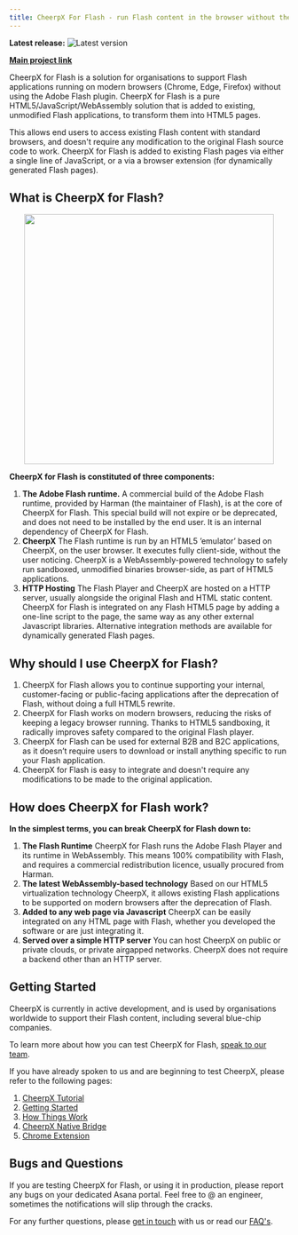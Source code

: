 ```yaml
---
title: CheerpX For Flash - run Flash content in the browser without the Flash Player
---
```


**Latest release:** ![Latest version](https://img.shields.io/badge/2021--08--26-v28-green)

[**Main project link**](https://leaningtech.com/cheerpx-for-flash/)

CheerpX for Flash is a solution for organisations to support Flash applications running on modern browsers (Chrome, Edge, Firefox) without using the Adobe Flash plugin. CheerpX for Flash is a pure HTML5/JavaScript/WebAssembly solution that is added to existing, unmodified Flash applications, to transform them into HTML5 pages.

This allows end users to access existing Flash content with standard browsers, and doesn't require any modification to the original Flash source code to work. CheerpX for Flash is added to existing Flash pages via either a single line of JavaScript, or a via a browser extension (for dynamically generated Flash pages).

## What is CheerpX for Flash?

<p align="center"><img src="https://leaningtech.com/wp-content/uploads/2021/02/treeFlash.gif" width="450"></p>

**CheerpX for Flash is constituted of three components:**

1. **The Adobe Flash runtime.** A commercial build of the Adobe Flash runtime, provided by Harman (the maintainer of Flash), is at the core of CheerpX for Flash. This special build will not expire or be deprecated, and does not need to be installed by the end user. It is an internal dependency of CheerpX for Flash.
2. **CheerpX** The Flash runtime is run by an HTML5 ’emulator’ based on CheerpX, on the user browser. It executes fully client-side, without the user noticing. CheerpX is a WebAssembly-powered technology to safely run sandboxed, unmodified binaries browser-side, as part of HTML5 applications.
3. **HTTP Hosting** The Flash Player and CheerpX are hosted on a HTTP server, usually alongside the original Flash and HTML static content. CheerpX for Flash is integrated on any Flash HTML5 page by adding a one-line script to the page, the same way as any other external Javascript libraries. Alternative integration methods are available for dynamically generated Flash pages.

## Why should I use CheerpX for Flash?

1. CheerpX for Flash allows you to continue supporting your internal, customer-facing or public-facing applications after the deprecation of Flash, without doing a full HTML5 rewrite.
2. CheerpX for Flash works on modern browsers, reducing the risks of keeping a legacy browser running. Thanks to HTML5 sandboxing, it radically improves safety compared to the original Flash player.
3. CheerpX for Flash can be used for external B2B and B2C applications, as it doesn’t require users to download or install anything specific to run your Flash application.
4. CheerpX for Flash is easy to integrate and doesn't require any modifications to be made to the original application.

## How does CheerpX for Flash work?

**In the simplest terms, you can break CheerpX for Flash down to:**

1. **The Flash Runtime** CheerpX for Flash runs the Adobe Flash Player and its runtime in WebAssembly. This means 100% compatibility with Flash, and requires a commercial redistribution licence, usually procured from Harman.
2. **The latest WebAssembly-based technology** Based on our HTML5 virtualization technology CheerpX, it allows existing Flash applications to be supported on modern browsers after the deprecation of Flash.
3. **Added to any web page via Javascript** CheerpX can be easily integrated on any HTML page with Flash, whether you developed the software or are just integrating it.
4. **Served over a simple HTTP server** You can host CheerpX on public or private clouds, or private airgapped networks. CheerpX does not require a backend other than an HTTP server.

## Getting Started

CheerpX is currently in active development, and is used by organisations worldwide to support their Flash content, including several blue-chip companies. 

To learn more about how you can test CheerpX for Flash, [speak to our team](https://leaningtech.com/contact-us/?subject=CheerpX%20for%20Flash%20information%20request#mailus).

If you have already spoken to us and are beginning to test CheerpX, please refer to the following pages:

1. [CheerpX Tutorial](./Tutorial)
2. [Getting Started](./Getting-Started)
3. [How Things Work](./How-It-Works)
4. [CheerpX Native Bridge](./Native-Bridge)
5. [Chrome Extension](./Chrome-Extension)

## Bugs and Questions

If you are testing CheerpX for Flash, or using it in production, please report any bugs on your dedicated Asana portal. Feel free to @ an engineer, sometimes the notifications will slip through the cracks.

For any further questions, please [get in touch](https://leaningtech.com/contact-us/?subject=CheerpX%20for%20Flash%20information%20request#mailus) with us or read our [FAQ's](./Frequently-Asked-Questions).
